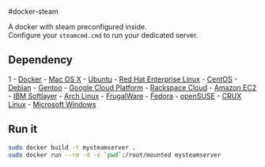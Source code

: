 #docker-steam

A docker with steam preconfigured inside.  
Configure your `steamcmd.cmd` to run your dedicated server.  

## Dependency

1 - [Docker](https://www.docker.com/)
	- [Mac OS X](https://docs.docker.com/installation/mac/)
	- [Ubuntu](https://docs.docker.com/installation/ubuntulinux/)
	- [Red Hat Enterprise Linux](https://docs.docker.com/installation/rhel/)
	- [CentOS](https://docs.docker.com/installation/centos/)
	- [Debian](https://docs.docker.com/installation/debian/)
	- [Gentoo](https://docs.docker.com/installation/gentoolinux/)
	- [Google Cloud Platform](https://docs.docker.com/installation/google/)
	- [Rackspace Cloud](https://docs.docker.com/installation/rackspace/)
	- [Amazon EC2](https://docs.docker.com/installation/amazon/)
	- [IBM Softlayer](https://docs.docker.com/installation/softlayer/)
	- [Arch Linux](https://docs.docker.com/installation/archlinux/)
	- [FrugalWare](https://docs.docker.com/installation/frugalware/)
	- [Fedora](https://docs.docker.com/installation/fedora/)
	- [openSUSE](https://docs.docker.com/installation/openSUSE/)
	- [CRUX Linux](https://docs.docker.com/installation/cruxlinux/)
	- [Microsoft Windows](https://docs.docker.com/installation/windows/)


## Run it

```bash
sudo docker build -t mysteamserver .
sudo docker run --rm -d -v `pwd`:/root/mounted mysteamserver
```
